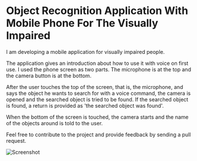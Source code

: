 # Object Recognition Application With Mobile Phone For The Visually Impaired

I am developing a mobile application for visually impaired people.

The application gives an introduction about how to use it with voice on first use. I used the phone screen as two parts. The microphone is at the top and the camera button is at the bottom.

After the user touches the top of the screen, that is, the microphone, and says the object he wants to search for with a voice command, the camera is opened and the searched object is tried to be found. If the searched object is found, a return is provided as 'the searched object was found'.

When the bottom of the screen is touched, the camera starts and the name of the objects around is told to the user.

Feel free to contribute to the project and provide feedback by sending a pull request.

![Screenshot](https://user-images.githubusercontent.com/55411723/167253138-f884d38f-22f9-45e6-bf3a-a4ed9f156561.png)
